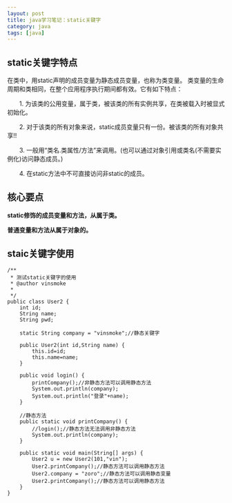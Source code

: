 ```yaml
---
layout: post
title: java学习笔记：static关键字
category: java
tags: [java]
---
```


## static关键字特点

在类中，用static声明的成员变量为静态成员变量，也称为类变量。 类变量的生命周期和类相同，在整个应用程序执行期间都有效。它有如下特点：

　　1. 为该类的公用变量，属于类，被该类的所有实例共享，在类被载入时被显式初始化。

　　2. 对于该类的所有对象来说，static成员变量只有一份。被该类的所有对象共享!!

　　3. 一般用“类名.类属性/方法”来调用。(也可以通过对象引用或类名(不需要实例化)访问静态成员。)

　　4. 在static方法中不可直接访问非static的成员。

##  核心要点

**static修饰的成员变量和方法，从属于类。**

**普通变量和方法从属于对象的。**

## staic关键字使用

```
/**
 * 测试static关键字的使用
 * @author vinsmoke
 *
 */
public class User2 {
	int id;
	String name;
	String pwd;

	static String company = "vinsmoke";//静态关键字

	public User2(int id,String name) {
		this.id=id;
		this.name=name;
	}

	public void login() {
		printCompany();//非静态方法可以调用静态方法
		System.out.println(company);
		System.out.println("登录"+name);
	}

	//静态方法
	public static void printCompany() {
		//login();//静态方法无法调用非静态方法
		System.out.println(company);
	}

	public static void main(String[] args) {
		User2 u = new User2(101,"vin");
		User2.printCompany();//静态方法可以调用静态方法
		User2.company = "zoro";//静态方法可以调用静态变量
		User2.printCompany();//静态方法可以调用静态方法
	}
}
```
